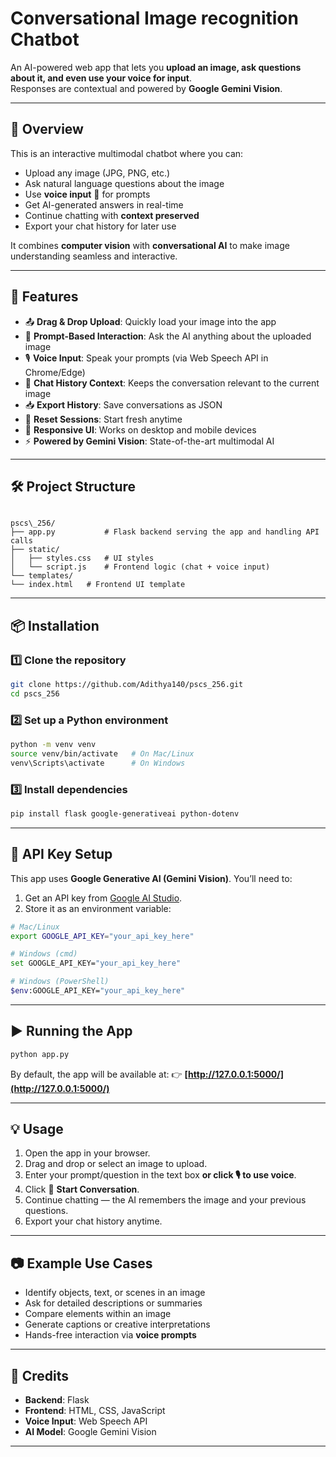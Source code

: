 # Conversational Image recognition Chatbot

An AI-powered web app that lets you **upload an image, ask questions about it, and even use your voice for input**.  
Responses are contextual and powered by **Google Gemini Vision**.

---

## 📸 Overview
This is an interactive multimodal chatbot where you can:

- Upload any image (JPG, PNG, etc.)
- Ask natural language questions about the image
- Use **voice input** 🎤 for prompts
- Get AI-generated answers in real-time
- Continue chatting with **context preserved**
- Export your chat history for later use

It combines **computer vision** with **conversational AI** to make image understanding seamless and interactive.

---

## 🚀 Features

- 📤 **Drag & Drop Upload**: Quickly load your image into the app  
- 📝 **Prompt-Based Interaction**: Ask the AI anything about the uploaded image  
- 🎙️ **Voice Input**: Speak your prompts (via Web Speech API in Chrome/Edge)  
- 💬 **Chat History Context**: Keeps the conversation relevant to the current image  
- 📥 **Export History**: Save conversations as JSON  
- 🔄 **Reset Sessions**: Start fresh anytime  
- 📱 **Responsive UI**: Works on desktop and mobile devices  
- ⚡ **Powered by Gemini Vision**: State-of-the-art multimodal AI  

---

## 🛠️ Project Structure

```

pscs\_256/
├── app.py           # Flask backend serving the app and handling API calls
├── static/
│   ├── styles.css   # UI styles
│   └── script.js    # Frontend logic (chat + voice input)
└── templates/
└── index.html   # Frontend UI template

````

---

## 📦 Installation

### 1️⃣ Clone the repository
```bash
git clone https://github.com/Adithya140/pscs_256.git
cd pscs_256
````

### 2️⃣ Set up a Python environment

```bash
python -m venv venv
source venv/bin/activate   # On Mac/Linux
venv\Scripts\activate      # On Windows
```

### 3️⃣ Install dependencies

```bash
pip install flask google-generativeai python-dotenv
```

---

## 🔑 API Key Setup

This app uses **Google Generative AI (Gemini Vision)**. You’ll need to:

1. Get an API key from [Google AI Studio](https://makersuite.google.com/app/apikey).
2. Store it as an environment variable:

```bash
# Mac/Linux
export GOOGLE_API_KEY="your_api_key_here"

# Windows (cmd)
set GOOGLE_API_KEY="your_api_key_here"

# Windows (PowerShell)
$env:GOOGLE_API_KEY="your_api_key_here"
```

---

## ▶️ Running the App

```bash
python app.py
```

By default, the app will be available at:
👉 **[http://127.0.0.1:5000/](http://127.0.0.1:5000/)**

---

## 💡 Usage

1. Open the app in your browser.
2. Drag and drop or select an image to upload.
3. Enter your prompt/question in the text box **or click 🎙️ to use voice**.
4. Click 🚀 **Start Conversation**.
5. Continue chatting — the AI remembers the image and your previous questions.
6. Export your chat history anytime.

---

## 📷 Example Use Cases

* Identify objects, text, or scenes in an image
* Ask for detailed descriptions or summaries
* Compare elements within an image
* Generate captions or creative interpretations
* Hands-free interaction via **voice prompts**

---

## 🙌 Credits

* **Backend**: Flask
* **Frontend**: HTML, CSS, JavaScript
* **Voice Input**: Web Speech API
* **AI Model**: Google Gemini Vision

---


